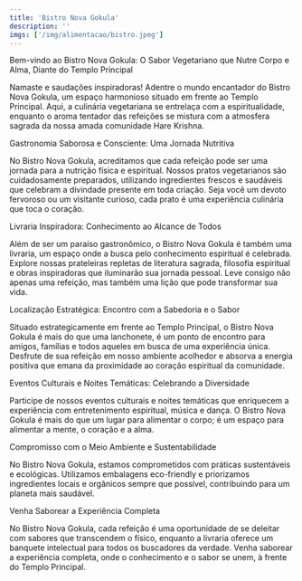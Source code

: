 ```yaml
---
title: 'Bistro Nova Gokula'
description: ''
imgs: ['/img/alimentacao/bistro.jpeg']
---
```

Bem-vindo ao Bistro Nova Gokula: O Sabor Vegetariano que Nutre Corpo e Alma, Diante do Templo Principal

Namaste e saudações inspiradoras! Adentre o mundo encantador do Bistro Nova Gokula, um espaço harmonioso situado em frente ao Templo Principal. Aqui, a culinária vegetariana se entrelaça com a espiritualidade, enquanto o aroma tentador das refeições se mistura com a atmosfera sagrada da nossa amada comunidade Hare Krishna.

Gastronomia Saborosa e Consciente: Uma Jornada Nutritiva

No Bistro Nova Gokula, acreditamos que cada refeição pode ser uma jornada para a nutrição física e espiritual. Nossos pratos vegetarianos são cuidadosamente preparados, utilizando ingredientes frescos e saudáveis que celebram a divindade presente em toda criação. Seja você um devoto fervoroso ou um visitante curioso, cada prato é uma experiência culinária que toca o coração.

Livraria Inspiradora: Conhecimento ao Alcance de Todos

Além de ser um paraíso gastronômico, o Bistro Nova Gokula é também uma livraria, um espaço onde a busca pelo conhecimento espiritual é celebrada. Explore nossas prateleiras repletas de literatura sagrada, filosofia espiritual e obras inspiradoras que iluminarão sua jornada pessoal. Leve consigo não apenas uma refeição, mas também uma lição que pode transformar sua vida.

Localização Estratégica: Encontro com a Sabedoria e o Sabor

Situado estrategicamente em frente ao Templo Principal, o Bistro Nova Gokula é mais do que uma lanchonete, é um ponto de encontro para amigos, famílias e todos aqueles em busca de uma experiência única. Desfrute de sua refeição em nosso ambiente acolhedor e absorva a energia positiva que emana da proximidade ao coração espiritual da comunidade.

Eventos Culturais e Noites Temáticas: Celebrando a Diversidade

Participe de nossos eventos culturais e noites temáticas que enriquecem a experiência com entretenimento espiritual, música e dança. O Bistro Nova Gokula é mais do que um lugar para alimentar o corpo; é um espaço para alimentar a mente, o coração e a alma.

Compromisso com o Meio Ambiente e Sustentabilidade

No Bistro Nova Gokula, estamos comprometidos com práticas sustentáveis e ecológicas. Utilizamos embalagens eco-friendly e priorizamos ingredientes locais e orgânicos sempre que possível, contribuindo para um planeta mais saudável.

Venha Saborear a Experiência Completa

No Bistro Nova Gokula, cada refeição é uma oportunidade de se deleitar com sabores que transcendem o físico, enquanto a livraria oferece um banquete intelectual para todos os buscadores da verdade. Venha saborear a experiência completa, onde o conhecimento e o sabor se unem, à frente do Templo Principal.
